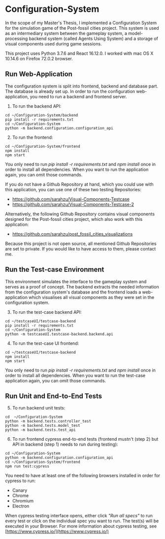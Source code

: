 # Configuration-System
In the scope of my Master's Thesis, I implemented a Configuration System for the simulation game of the Post-fossil cities project. This system is used as an intermediary system between the gameplay system, a model-processing backend system (called Agents Using System) and a storage of visual components used during game sessions.

This project uses Python 3.7.6 and React 16.12.0. I worked with mac OS X 10.14.6 on Firefox 72.0.2 browser.

## Run Web-Application
The configuration system is split into frontend, backend and database part. The database is already set up. In order to run the configuration web-application, you need to run a backend and frontend server.

  1. To run the backend API:
```
cd ~/Configuration-System/backend
pip install -r requirements.txt
cd ~/Configuration-System
python -m backend.configuration.configuration_api
```

  2. To run the frontend:
```
cd ~/Configuration-System/frontend
npm install
npm start
```

You only need to run *pip install -r requirements.txt* and *npm install* once in order to install all dependencies. When you want to run the application again, you can omit those commands.

If you do not have a Github Repository at hand, which you could use with this application, you can use one of these two testing Repositories:
* https://github.com/sarahzu/Visual-Components-Testcase
* https://github.com/sarahzu/Visual-Components-Testcase-2

Alternatively, the following Github Repository contains visual components designed for the Post-fossil cities project, which also work with this application: 
* https://github.com/sarahzu/post_fossil_cities_visualizations

Because this project is not open source, all mentioned Github Repositories are set to private. If you would like to have access to them, please contact me. 

## Run the Test-case Environment
This environment simulates the interface to the gameplay system and serves as a proof of concept. The backend extracts the needed information from the configuration system's database and the frontend loads a web-application which visualises all visual components as they were set in the configuration system. 

  3. To run the test-case backend API:
```
cd ~/testcaseUI/testcase-backend
pip install -r requirements.txt
cd ~/Configuration-System
python -m testcaseUI.testcase-backend.backend.api
```

  4. To run the test-case UI frontend:
```
cd ~/testcaseUI/testcase-backend
npm install
npm start
```

You only need to run *pip install -r requirements.txt* and *npm install* once in order to install all dependencies. When you want to run the test-case application again, you can omit those commands.

## Run Unit and End-to-End Tests

  5. To run backend unit tests:
```
cd  ~/Configuration-System
python -m backend.tests.controller_test
python -m backend.tests.model_test
python -m backend.tests.test_api
```

  6. To run frontend cypress end-to-end tests (frontend mustn't (step 2) but API in backend (step 1) needs to run during testing):
```
cd ~/Configuration-System
python -m backend.configuration.configuration_api
cd ~/Configuration-System/frontend
npm run test:cypress
```
You need to have at least one of the following browsers installed in order for cypress to run:
* Canary
* Chrome
* Chromium
* Electron

When cypress testing interface opens, either click *"Run all specs"* to run every test or click on the individual spec you want to run. The test(s) will be executed in your Browser. For more information about cypress testing, see [https://www.cypress.io/](https://www.cypress.io/)

